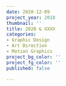 ```yaml
---
date: 2020-12-09
project_year: 2018
thumbnail: ''
title: 2020 & XXXX
categories:
- Graphic Design
- Art Direction
- Motion Graphics
project_bg_color: ''
project_fg_color: ''
published: false

---
```

